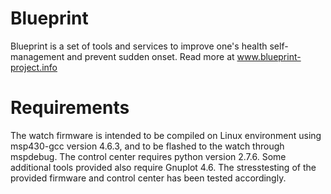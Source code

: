 Blueprint
=========

Blueprint is a set of tools and services to improve one's health self-management and prevent sudden onset. Read more at www.blueprint-project.info

Requirements
============

The watch firmware is intended to be compiled on Linux environment using msp430-gcc version 4.6.3, and to be flashed to the watch through mspdebug. The control center requires python version 2.7.6. Some additional tools provided also require Gnuplot 4.6. The stresstesting of the provided firmware and control center has been tested accordingly.